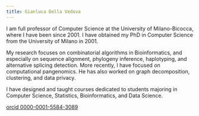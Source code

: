 ```yaml
---
title: Gianluca Della Vedova 
---
```


I am full professor of Computer Science at the University of Milano-Bicocca,
where I have been since 2001.
I have obtained my PhD in Computer Science from the University of Milano in
2001.

My research focuses on combinatorial algorithms in Bioinformatics, and especially on
sequence alignment, phylogeny inference, haplotyping, and alternative splicing
detection.
More recently, I have focused on computational pangenomics.
He has also worked on graph decomposition, clustering, and data privacy.

I have designed and taught courses dedicated to students majoring in Computer Science, Statistics,
Bioinformatics, and Data Science.


[orcid 0000-0001-5584-3089](https://orcid.org/0000-0001-5584-3089)
